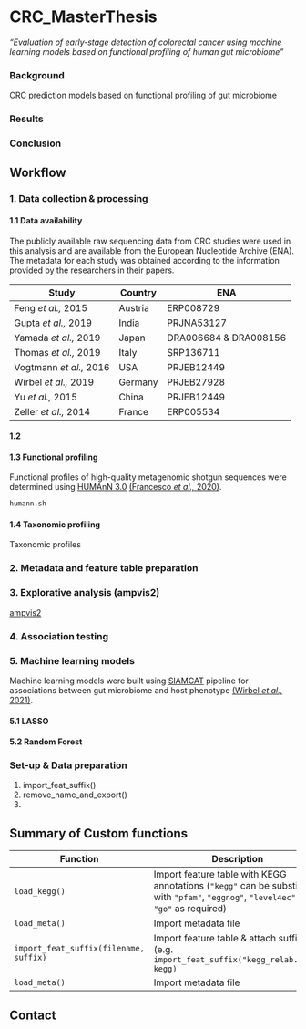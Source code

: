 # CRC_MasterThesis

<i> “Evaluation of early-stage detection of colorectal cancer using machine learning models based on functional profiling of human gut microbiome” </i> 

### Background
CRC prediction models based on functional profiling of gut microbiome

### Results

### Conclusion

## Workflow

### 1. Data collection & processing

#### 1.1 Data availability

The publicly available raw sequencing data from CRC studies were used in this analysis and are available from the European Nucleotide Archive (ENA). The metadata for each study was obtained according to the information provided by the researchers in their papers.

| Study | Country | ENA |
| --- | --- | --- |
| Feng _et al.,_ 2015 | Austria | ERP008729 |
| Gupta _et al.,_ 2019 | India | PRJNA53127 |
| Yamada _et al.,_ 2019 | Japan | DRA006684 & DRA008156 |
| Thomas _et al.,_ 2019 | Italy | SRP136711 |
| Vogtmann _et al.,_ 2016 | USA | PRJEB12449 |
| Wirbel _et al.,_ 2019 | Germany | PRJEB27928 |
| Yu _et al.,_ 2015 | China | PRJEB12449 |
| Zeller _et al.,_ 2014 | France | ERP005534 |

#### 1.2 


#### 1.3 Functional profiling
Functional profiles of high-quality metagenomic shotgun sequences were determined using [HUMAnN 3.0](https://github.com/biobakery/humann) [(Francesco _et al.,_ 2020)](https://elifesciences.org/articles/65088).

```bash
humann.sh
```

#### 1.4 Taxonomic profiling

Taxonomic profiles


### 2. Metadata and feature table preparation

### 3. Explorative analysis (ampvis2)

[ampvis2](https://madsalbertsen.github.io/ampvis2/index.html)

### 4. Association testing

### 5. Machine learning models

Machine learning models were built using [SIAMCAT](https://siamcat.embl.de/) pipeline for associations between gut microbiome and host phenotype [(Wirbel _et al.,_ 2021)](https://doi.org/10.1186/s13059-021-02306-1).

#### 5.1 LASSO

#### 5.2 Random Forest

### Set-up & Data preparation

1. import_feat_suffix()
2. remove_name_and_export()
3. 

## Summary of Custom functions

| Function | Description |
| --- | --- |
| `load_kegg()` | Import feature table with KEGG annotations (`"kegg"` can be substituted with `"pfam"`, `"eggnog"`, `"level4ec"` & `"go"` as required) |
| `load_meta()` | Import metadata file |
| `import_feat_suffix(filename, suffix)` | Import feature table & attach suffix (e.g. `import_feat_suffix("kegg_relab.tsv", kegg)` |
| `load_meta()` | Import metadata file |

## Contact
